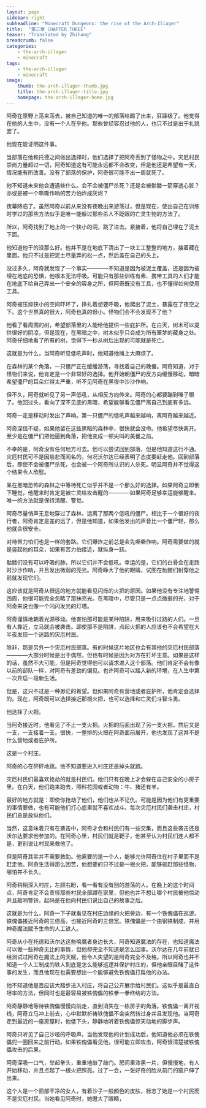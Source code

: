 ```yaml
---
layout: page
sidebar: right
subheadline: "Minecraft Dungeons: the rise of the Arch-Illager"
title:  "第三章 CHAPTER THREE"
teaser: "Translated by Zhihang"
breadcrumb: false
categories:
	- the-arch-illager
	- minecraft
tags:
	- the-arch-illager
	- minecraft
image:
	thumb: the-arch-illager-thumb.jpg
	title: the-arch-illager-title.jpg
	homepage: the-arch-illager-home.jpg
---
```

阿奇在原野上荡来荡去，被自己知道的唯一的部落给踢了出来，狂躁极了。他觉得在他的人生中，没有一个人在乎他。那些曾经容忍过他的人，也只不过是出于礼貌罢了。

他现在能证明这件事。

当部落在他和托德之间做出选择时，他们选择了把阿奇丢到了怪物之中。灾厄村民崇尚力量超过一切，阿奇知道这有可能永远都不会改变，但是他还是希望有一天，情况能有所改善。没有了部落的保护，阿奇很可能不出一周就死了。

他不知道未来他会遭遇些什么。会不会被僵尸杀死？还是会被骷髅一箭穿透心脏？亦或是被一个嘶嘶作响的苦力怕炸成灰烬？

夜幕降临了。虽然阿奇以前从来没有夜晚出来游荡过，但是现在，使出自己在训练时学过的那些方法似乎是唯一能躲过那些杀人不眨眼的亡灵生物的方法了。

所以，阿奇找到了地上的一个狭小的洞，跳了进去。紧接着，他将自己埋在了泥土下面。

他知道他干的没那么好。他并不是在地底下清出了一块工工整整的地方，接着藏在里面。他只不过是把泥土尽量弄的松一点，然后盖在自己的头上。

没过多久，阿奇就发现了一个事实————不知道是因为被泥土覆盖，还是因为被埋在地底的恐惧，他根本无法呼吸。可能只有那些训练有素、携带工具的人们才能在地底下给自己弄出一个安全的容身之所，但阿奇既没有工具，也不懂得如何使用工具。

阿奇被压抑狭小的空间吓坏了，挣扎着想要呼吸，他爬出了泥土，暴露在了夜空之下。这个世界真的很大，阿奇也真的很小。怪物们会不会发现不了他？

他看了看周围的树，希望部落里的人能给他提供一些庇护所。在白天，树木可以提供很好的阴凉，但是现在，在黑暗之中，树木似乎只会成为所有噩梦的藏身之处。阿奇仔细地看了所有的树，觉得下一秒从树后出现的可能就是死亡。

这就是为什么，当阿奇听见低吼声时，他知道他摊上大麻烦了。

在森林的某个角落，一只僵尸正在缓缓游荡，寻找着自己的晚餐。阿奇知道，对于怪物们来说，他肯定是一个非常好的选择。他开始朝僵尸的反方向缓慢移动，暗暗希望僵尸的耳朵烂得太严重，听不见阿奇在黑夜中沙沙作响。

但不久，阿奇就听见了另一声低吼，从相反方向传来。阿奇的心都要蹦到嗓子眼了。他回过头，看向了深不见底的黑暗，希望能够看见僵尸离自己到底有多远。

阿奇一定是移动时发出了声响。第一只僵尸的低吼声越来越响，离阿奇越来越近。

阿奇深信不疑，如果他留在这些黑暗的森林中，很快就会没命。他希望尽快离开。至少是在僵尸们把他逼到角落，把他变成一顿尖叫的美餐之前。

不幸的是，阿奇没有任何地方可去。他可以尝试回到部落，但是他知道这行不通。灾厄村民可不是因慈悲而闻名的，何况沃尔达已经表明了态度要赶走他。回到部落后，即使不会被僵尸杀死，也会被一个阿奇所认识的人杀死。明显阿奇并不觉得这个结果令人欣慰。

呆在黑暗恐怖的森林之中等待死亡似乎并不是一个那么好的选择。如果阿奇立即倒下睡觉，他醒来时肯定是被亡灵给攻击醒的————如果阿奇足够幸运能够醒来。唯一的方法就是保持清醒、警觉。

阿奇尽量悄声无息地穿过了森林，远离了那两个低吼的僵尸。相比于一个很好的夜行者，阿奇肯定是差的远了，但是他知道，如果他发出的声音比一个僵尸轻，那么他就会很安全。

对待苦力怕们也是一样的套路。它们爆炸之前总是会先嘶嘶作响。阿奇需要做的就是竖起他的耳朵，如果有苦力怕接近，就纵身一跃。

骷髅们没有可以呼吸的肺，所以它们并不会低吼。幸运的是，它们的白骨会在走路时沙沙作响，并且发出微弱的亮光。阿奇睁大了他的眼睛，试图在骷髅们射穿他之前就发现它们。

这应该就是阿奇从很远的地方就能看见闪烁的火把的原因。如果他没有专注地警惕四周，他很可能完全忽略了那抹亮光。在黑暗中，尽管只是一点点微弱的光，对于阿奇来说也像一个闪闪发光的灯塔。

阿奇谨慎地朝着光源移动。他害怕那可能是某种陷阱，用来吸引过路的人们。一旦有人靠近，立马就会被袭击。即使那不是陷阱，点起火把的人应该也不会希望在大半夜发现一个迷路的灾厄村民。

除非，那是另外一个灾厄村民部落。有的时候这片地区也会有其他的灾厄村民部落————大部分时候是出于偶然，但也有时候是因为对方在打坏主意。如果是这样的话，虽然不大可能，但是阿奇觉得他可以请求进入这个部落。他们肯定不会有像以前的部队一样，对阿奇有差劲的偏见。也许阿奇可以踏入新的环境，在人生中第一次开启一段新生活。

但是，这只不过是一种渺茫的希望。但如果阿奇有营地或者庇护所，他肯定会选择的。现在，阿奇既可以选择接近那根火把，也可以选择和亡灵们斗智斗勇。

他选择了火把。

当阿奇接近时，他看见了不止一支火把。火把的后面出现了另一支火把，然后又是一支，一支接着一支。很快，一整排的火把在阿奇面前展开，他也发现了这并不是什么营地或者庇护所。

这是一个村庄。

阿奇的心在砰砰地跳。他不知道要进入村庄还是掉头就跑。

灾厄村民们最喜欢抢劫的就是村民们。他们只有在晚上才会躲在自己安全的小房子里。在白天，他们跑来跑去，照料花园或者动物：牛、猪还有羊。

最好的地方就是：即使你抢劫了他们，他们也从不记仇。可能是因为他们有更重要的事情要做，也有可能他们打心底里就不喜欢战斗。每次灾厄村民们袭击村庄，村民们总是放纵他们。

当然，这意味着只有在袭击中，阿奇才会和村民们有一些交集，而且这些袭击还是沃尔达要求他参加的。在阿奇心里，村民们就是靶子，他甚至认为村民们连人都不是，更别说让村民来救他了。

但是阿奇其实并不需要救助。他需要的是一个人，能够允许阿奇住在村子里而不是赶走他。阿奇生活得那么困苦，他想要的只不过是一根火把，能够驱赶那些怪物，哪怕并不长久。

阿奇稍稍深入村庄，左顾右盼，看一看有没有别的游荡的人。在晚上的这个时间点，阿奇肯定不会责怪那些村民全部蹲在家里，但他也并不想让哪个村民被他惊动并且敲响警铃。起码是在他向村民们说出自己的故事之后。

这就是为什么，阿奇一下子就看见在村庄边缘的火把旁边，有一个铁傀儡在巡逻。铁傀儡接近阿奇的三倍高，也接近阿奇的三倍宽。铁傀儡是一个由钢铁制成，并用神奇魔法赋予生命的人工铁人。

阿奇从小在托德和沃尔达这些唤魔者身边长大，阿奇知道魔法的存在，也知道魔法可以做一些神奇无比的事情，但他却完全不知道是怎么回事。沃尔达在几年前就已经测试过阿奇在魔法上的天赋，但令人失望的是阿奇完全不及格。所以阿奇也并不知道一个人工制成的铁人到底是怎么能够巡逻并保护村庄的，但他亲眼目睹了这件事的发生，而且他现在也需要想出一个能够避免铁傀儡打扁他的办法。

他不知道他是否应该大踏步进入村庄，将自己公开展示给村民们。这似乎是最直白坦率的方法，但同时也是最容易被铁傀儡的铁拳一拳终结的方法。

阿奇静静地等待铁傀儡慢慢向前走，直到消失在一栋房子的角落。铁傀儡一离开视线，阿奇立马冲上前去，心中默默祈祷铁傀儡不会突然转过身并且发现他。当阿奇走到最近的一座房屋时，他低下头，静静地听着铁傀儡惊天动地的脚步声。

阿奇只听见了自己沙哑的呼吸声。当他发现他的计划成功后，他知道他必须在铁傀儡兜一圈回来之前行动。如果铁傀儡看见他，很可能立即攻击，阿奇很清楚被铁傀儡攻击的后果。

阿奇深吸一口气，举起拳头，重重地敲了敲门。房间里漆黑一片，但慢慢地，有人开始移动，并且点起了一根火把照亮。过了一会，一张好奇的脸从前门的窗户伸了出来。

这个人是一个面部干净的女人，有着沙子一般颜色的皮肤，标志了她是一个村民而不是灾厄村民。当她看见阿奇时，她瞪大了眼睛，